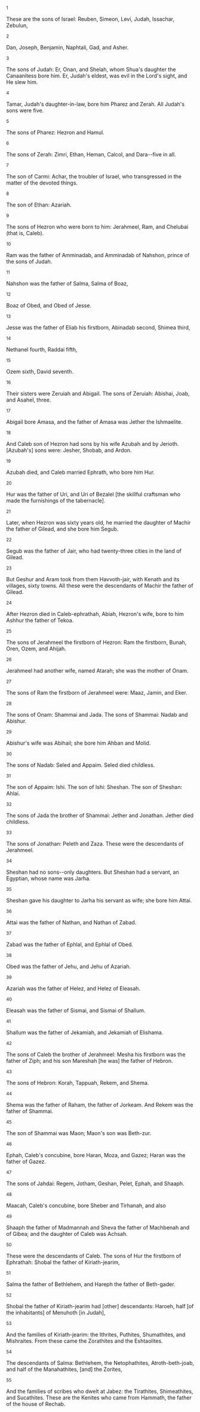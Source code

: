 <sup>1</sup> 

These are the sons of Israel: Reuben, Simeon, Levi, Judah, Issachar, Zebulun, 

<sup>2</sup> 

Dan, Joseph, Benjamin, Naphtali, Gad, and Asher. 

<sup>3</sup> 

The sons of Judah: Er, Onan, and Shelah, whom Shua's daughter the Canaanitess bore him. Er, Judah's eldest, was evil in the Lord's sight, and He slew him. 

<sup>4</sup> 

Tamar, Judah's daughter-in-law, bore him Pharez and Zerah. All Judah's sons were five. 

<sup>5</sup> 

The sons of Pharez: Hezron and Hamul. 

<sup>6</sup> 

The sons of Zerah: Zimri, Ethan, Heman, Calcol, and Dara--five in all. 

<sup>7</sup> 

The son of Carmi: Achar, the troubler of Israel, who transgressed in the matter of the devoted things. 

<sup>8</sup> 

The son of Ethan: Azariah. 

<sup>9</sup> 

The sons of Hezron who were born to him: Jerahmeel, Ram, and Chelubai (that is, Caleb). 

<sup>10</sup> 

Ram was the father of Amminadab, and Amminadab of Nahshon, prince of the sons of Judah. 

<sup>11</sup> 

Nahshon was the father of Salma, Salma of Boaz, 

<sup>12</sup> 

Boaz of Obed, and Obed of Jesse. 

<sup>13</sup> 

Jesse was the father of Eliab his firstborn, Abinadab second, Shimea third, 

<sup>14</sup> 

Nethanel fourth, Raddai fifth, 

<sup>15</sup> 

Ozem sixth, David seventh. 

<sup>16</sup> 

Their sisters were Zeruiah and Abigail. The sons of Zeruiah: Abishai, Joab, and Asahel, three. 

<sup>17</sup> 

Abigail bore Amasa, and the father of Amasa was Jether the Ishmaelite. 

<sup>18</sup> 

And Caleb son of Hezron had sons by his wife Azubah and by Jerioth. [Azubah's] sons were: Jesher, Shobab, and Ardon. 

<sup>19</sup> 

Azubah died, and Caleb married Ephrath, who bore him Hur. 

<sup>20</sup> 

Hur was the father of Uri, and Uri of Bezalel [the skillful craftsman who made the furnishings of the tabernacle]. 

<sup>21</sup> 

Later, when Hezron was sixty years old, he married the daughter of Machir the father of Gilead, and she bore him Segub. 

<sup>22</sup> 

Segub was the father of Jair, who had twenty-three cities in the land of Gilead. 

<sup>23</sup> 

But Geshur and Aram took from them Havvoth-jair, with Kenath and its villages, sixty towns. All these were the descendants of Machir the father of Gilead. 

<sup>24</sup> 

After Hezron died in Caleb-ephrathah, Abiah, Hezron's wife, bore to him Ashhur the father of Tekoa. 

<sup>25</sup> 

The sons of Jerahmeel the firstborn of Hezron: Ram the firstborn, Bunah, Oren, Ozem, and Ahijah. 

<sup>26</sup> 

Jerahmeel had another wife, named Atarah; she was the mother of Onam. 

<sup>27</sup> 

The sons of Ram the firstborn of Jerahmeel were: Maaz, Jamin, and Eker. 

<sup>28</sup> 

The sons of Onam: Shammai and Jada. The sons of Shammai: Nadab and Abishur. 

<sup>29</sup> 

Abishur's wife was Abihail; she bore him Ahban and Molid. 

<sup>30</sup> 

The sons of Nadab: Seled and Appaim. Seled died childless. 

<sup>31</sup> 

The son of Appaim: Ishi. The son of Ishi: Sheshan. The son of Sheshan: Ahlai. 

<sup>32</sup> 

The sons of Jada the brother of Shammai: Jether and Jonathan. Jether died childless. 

<sup>33</sup> 

The sons of Jonathan: Peleth and Zaza. These were the descendants of Jerahmeel. 

<sup>34</sup> 

Sheshan had no sons--only daughters. But Sheshan had a servant, an Egyptian, whose name was Jarha. 

<sup>35</sup> 

Sheshan gave his daughter to Jarha his servant as wife; she bore him Attai. 

<sup>36</sup> 

Attai was the father of Nathan, and Nathan of Zabad. 

<sup>37</sup> 

Zabad was the father of Ephlal, and Ephlal of Obed. 

<sup>38</sup> 

Obed was the father of Jehu, and Jehu of Azariah. 

<sup>39</sup> 

Azariah was the father of Helez, and Helez of Eleasah. 

<sup>40</sup> 

Eleasah was the father of Sismai, and Sismai of Shallum. 

<sup>41</sup> 

Shallum was the father of Jekamiah, and Jekamiah of Elishama. 

<sup>42</sup> 

The sons of Caleb the brother of Jerahmeel: Mesha his firstborn was the father of Ziph; and his son Mareshah [he was] the father of Hebron. 

<sup>43</sup> 

The sons of Hebron: Korah, Tappuah, Rekem, and Shema. 

<sup>44</sup> 

Shema was the father of Raham, the father of Jorkeam. And Rekem was the father of Shammai. 

<sup>45</sup> 

The son of Shammai was Maon; Maon's son was Beth-zur. 

<sup>46</sup> 

Ephah, Caleb's concubine, bore Haran, Moza, and Gazez; Haran was the father of Gazez. 

<sup>47</sup> 

The sons of Jahdai: Regem, Jotham, Geshan, Pelet, Ephah, and Shaaph. 

<sup>48</sup> 

Maacah, Caleb's concubine, bore Sheber and Tirhanah, and also 

<sup>49</sup> 

Shaaph the father of Madmannah and Sheva the father of Machbenah and of Gibea; and the daughter of Caleb was Achsah. 

<sup>50</sup> 

These were the descendants of Caleb. The sons of Hur the firstborn of Ephrathah: Shobal the father of Kiriath-jearim, 

<sup>51</sup> 

Salma the father of Bethlehem, and Hareph the father of Beth-gader. 

<sup>52</sup> 

Shobal the father of Kiriath-jearim had [other] descendants: Haroeh, half [of the inhabitants] of Menuhoth [in Judah], 

<sup>53</sup> 

And the families of Kiriath-jearim: the Ithrites, Puthites, Shumathites, and Mishraites. From these came the Zorathites and the Eshtaolites. 

<sup>54</sup> 

The descendants of Salma: Bethlehem, the Netophathites, Atroth-beth-joab, and half of the Manahathites, [and] the Zorites, 

<sup>55</sup> 

And the families of scribes who dwelt at Jabez: the Tirathites, Shimeathites, and Sucathites. These are the Kenites who came from Hammath, the father of the house of Rechab.